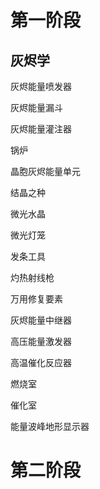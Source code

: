 # 第一阶段

## 灰烬学

灰烬能量喷发器

灰烬能量漏斗

灰烬能量灌注器

锅炉

晶胞灰烬能量单元

结晶之种

微光水晶

微光灯笼

发条工具

灼热射线枪

万用修复要素

灰烬能量中继器

高压能量激发器

高温催化反应器

燃烧室

催化室

能量波峰地形显示器

# 第二阶段

